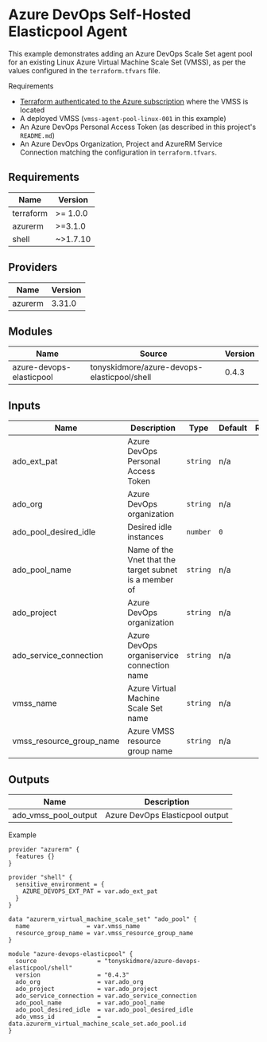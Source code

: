 # Azure DevOps Self-Hosted Elasticpool Agent

This example demonstrates adding an Azure DevOps Scale Set agent pool for
an existing Linux Azure Virtual Machine Scale Set (VMSS), as per the values configured
in the `terraform.tfvars` file.

Requirements

* [Terraform authenticated to the Azure subscription][tf-auth-azure] where the VMSS is located
* A deployed VMSS (`vmss-agent-pool-linux-001` in this example)
* An Azure DevOps Personal Access Token (as described in this project's `README.md`)
* An Azure DevOps Organization, Project and AzureRM Service Connection matching the configuration in `terraform.tfvars`.


<!-- BEGIN_TF_DOCS -->

## Requirements

| Name | Version |
|------|---------|
| terraform | >= 1.0.0 |
| azurerm | >=3.1.0 |
| shell | ~>1.7.10 |
## Providers

| Name | Version |
|------|---------|
| azurerm | 3.31.0 |
## Modules

| Name | Source | Version |
|------|--------|---------|
| azure-devops-elasticpool | tonyskidmore/azure-devops-elasticpool/shell | 0.4.3 |
## Inputs

| Name | Description | Type | Default | Required |
|------|-------------|------|---------|:--------:|
| ado\_ext\_pat | Azure DevOps Personal Access Token | `string` | n/a | yes |
| ado\_org | Azure DevOps organization | `string` | n/a | yes |
| ado\_pool\_desired\_idle | Desired idle instances | `number` | `0` | no |
| ado\_pool\_name | Name of the Vnet that the target subnet is a member of | `string` | n/a | yes |
| ado\_project | Azure DevOps organization | `string` | n/a | yes |
| ado\_service\_connection | Azure DevOps organiservice connection name | `string` | n/a | yes |
| vmss\_name | Azure Virtual Machine Scale Set name | `string` | n/a | yes |
| vmss\_resource\_group\_name | Azure VMSS resource group name | `string` | n/a | yes |
## Outputs

| Name | Description |
|------|-------------|
| ado\_vmss\_pool\_output | Azure DevOps Elasticpool output |

Example

```hcl
provider "azurerm" {
  features {}
}

provider "shell" {
  sensitive_environment = {
    AZURE_DEVOPS_EXT_PAT = var.ado_ext_pat
  }
}

data "azurerm_virtual_machine_scale_set" "ado_pool" {
  name                = var.vmss_name
  resource_group_name = var.vmss_resource_group_name
}

module "azure-devops-elasticpool" {
  source                 = "tonyskidmore/azure-devops-elasticpool/shell"
  version                = "0.4.3"
  ado_org                = var.ado_org
  ado_project            = var.ado_project
  ado_service_connection = var.ado_service_connection
  ado_pool_name          = var.ado_pool_name
  ado_pool_desired_idle  = var.ado_pool_desired_idle
  ado_vmss_id            = data.azurerm_virtual_machine_scale_set.ado_pool.id
}
```
<!-- END_TF_DOCS -->

[tf-auth-azure]: https://learn.microsoft.com/en-us/azure/developer/terraform/authenticate-to-azure?tabs=bash#specify-service-principal-credentials-in-environment-variables
